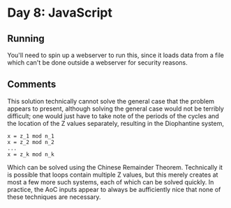 # Day 8: JavaScript

## Running

You'll need to spin up a webserver to run this, since it loads data from a file which can't be done outside a webserver for security reasons.

## Comments

This solution technically cannot solve the general case that the problem appears to present, although solving the general case would not be terribly difficult; one would just have to take note of the periods of the cycles and the location of the Z values separately, resulting in the Diophantine system,

```
x = z_1 mod n_1
x = z_2 mod n_2
...
x = z_k mod n_k
```

Which can be solved using the Chinese Remainder Theorem. Technically it is possible that loops contain multiple Z values, but this merely creates at most a few more such systems, each of which can be solved quickly. In practice, the AoC inputs appear to always be aufficiently nice that none of these techniques are necessary.
